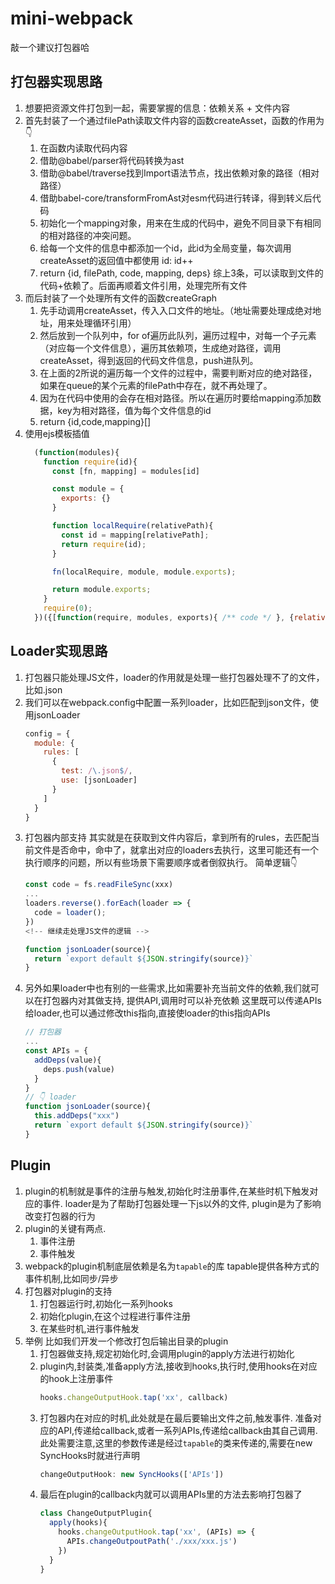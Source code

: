 # mini-webpack
敲一个建议打包器哈

## 打包器实现思路
1.  想要把资源文件打包到一起，需要掌握的信息：依赖关系 + 文件内容
2.  首先封装了一个通过filePath读取文件内容的函数createAsset，函数的作用为👇
    1.  在函数内读取代码内容
    2.  借助@babel/parser将代码转换为ast
    3.  借助@babel/traverse找到Import语法节点，找出依赖对象的路径（相对路径）
    4.  借助babel-core/transformFromAst对esm代码进行转译，得到转义后代码
    5.  初始化一个mapping对象，用来在生成的代码中，避免不同目录下有相同的相对路径的冲突问题。
    6.  给每一个文件的信息中都添加一个id，此id为全局变量，每次调用createAsset的返回值中都使用 id: id++
    7.  return {id, filePath, code, mapping, deps}
    综上3条，可以读取到文件的代码+依赖了。后面再顺着文件引用，处理完所有文件
3.  而后封装了一个处理所有文件的函数createGraph
    1.  先手动调用createAsset，传入入口文件的地址。（地址需要处理成绝对地址，用来处理循环引用）
    2.  然后放到一个队列中，for of遍历此队列，遍历过程中，对每一个子元素（对应每一个文件信息），遍历其依赖项，生成绝对路径，调用createAsset，得到返回的代码文件信息，push进队列。
    3.  在上面的2所说的遍历每一个文件的过程中，需要判断对应的绝对路径，如果在queue的某个元素的filePath中存在，就不再处理了。
    4.  因为在代码中使用的会存在相对路径。所以在遍历时要给mapping添加数据，key为相对路径，值为每个文件信息的id
    5.  return {id,code,mapping}[]
4.  使用ejs模板插值
    ```js
      (function(modules){
        function require(id){
          const [fn, mapping] = modules[id]

          const module = {
            exports: {}
          }

          function localRequire(relativePath){
            const id = mapping[relativePath];
            return require(id);
          }

          fn(localRequire, module, module.exports);

          return module.exports;
        }
        require(0);
      })({[function(require, modules, exports){ /** code */ }, {relativePath: id}],})
    ```

## Loader实现思路
1.  打包器只能处理JS文件，loader的作用就是处理一些打包器处理不了的文件，比如.json
2.  我们可以在webpack.config中配置一系列loader，比如匹配到json文件，使用jsonLoader
    ```js
    config = {
      module: {
        rules: [
          {
            test: /\.json$/,
            use: [jsonLoader]
          }
        ]
      }
    }
    ```
3.  打包器内部支持
    其实就是在获取到文件内容后，拿到所有的rules，去匹配当前文件是否命中，命中了，就拿出对应的loaders去执行，这里可能还有一个执行顺序的问题，所以有些场景下需要顺序或者倒叙执行。
    简单逻辑👇
    <!-- 打包器支持 -->
    ```js
    const code = fs.readFileSync(xxx)
    ...
    loaders.reverse().forEach(loader => {
      code = loader();
    })
    <!-- 继续走处理JS文件的逻辑 -->
    ```
    <!-- loader -->
    ```js
    function jsonLoader(source){
      return `export default ${JSON.stringify(source)}`
    }  
    ```
4.  另外如果loader中也有别的一些需求,比如需要补充当前文件的依赖,我们就可以在打包器内对其做支持,
    提供API,调用时可以补充依赖
    这里既可以传递APIs给loader,也可以通过修改this指向,直接使loader的this指向APIs
    ```js
    // 打包器
    ...
    const APIs = {
      addDeps(value){
        deps.push(value)
      }
    }
    // 👇 loader
    function jsonLoader(source){
      this.addDeps("xxx")
      return `export default ${JSON.stringify(source)}`
    }  
    ```


## Plugin
1.  plugin的机制就是事件的注册与触发,初始化时注册事件,在某些时机下触发对应的事件.
    loader是为了帮助打包器处理一下js以外的文件,
    plugin是为了影响改变打包器的行为
2.  plugin的关键有两点. 
    1.  事件注册
    2.  事件触发
3.  webpack的plugin机制底层依赖是名为`tapable`的库
    tapable提供各种方式的事件机制,比如同步/异步
4.  打包器对plugin的支持
    1.  打包器运行时,初始化一系列hooks
    2.  初始化plugin,在这个过程进行事件注册
    3.  在某些时机,进行事件触发
5.  举例
    比如我们开发一个修改打包后输出目录的plugin
    1.  打包器做支持,规定初始化时,会调用plugin的apply方法进行初始化
    2.  plugin内,封装类,准备apply方法,接收到hooks,执行时,使用hooks在对应的hook上注册事件
        ```js
        hooks.changeOutputHook.tap('xx', callback)
        ```
    3.  打包器内在对应的时机,此处就是在最后要输出文件之前,触发事件.
        准备对应的API,传递给callback,或者一系列APIs,传递给callback由其自己调用.
        此处需要注意,这里的参数传递是经过`tapable`的类来传递的,需要在new SyncHooks时就进行声明
        ```js 
        changeOutputHook: new SyncHooks(['APIs'])
        ```
    4.  最后在plugin的callback内就可以调用APIs里的方法去影响打包器了
        ```js
        class ChangeOutputPlugin{
          apply(hooks){
            hooks.changeOutputHook.tap('xx', (APIs) => {
              APIs.changeOutpoutPath('./xxx/xxx.js')
            })
          }
        }
        ```